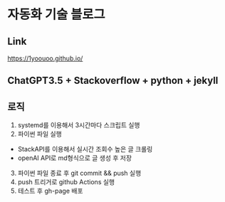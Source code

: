 # 자동화 기술 블로그

## Link
  https://1yoouoo.github.io/

## ChatGPT3.5 + Stackoverflow + python + jekyll

## 로직
1. systemd를 이용해서 3시간마다 스크립트 실행
2. 파이썬 파일 실행
  - StackAPI를 이용해서 실시간 조회수 높은 글 크롤링
  - openAI API로 md형식으로 글 생성 후 저장
3. 파이썬 파일 종료 후 git commit && push 실행
4. push 트리거로 github Actions 실행
5. 테스트 후 gh-page 배포



